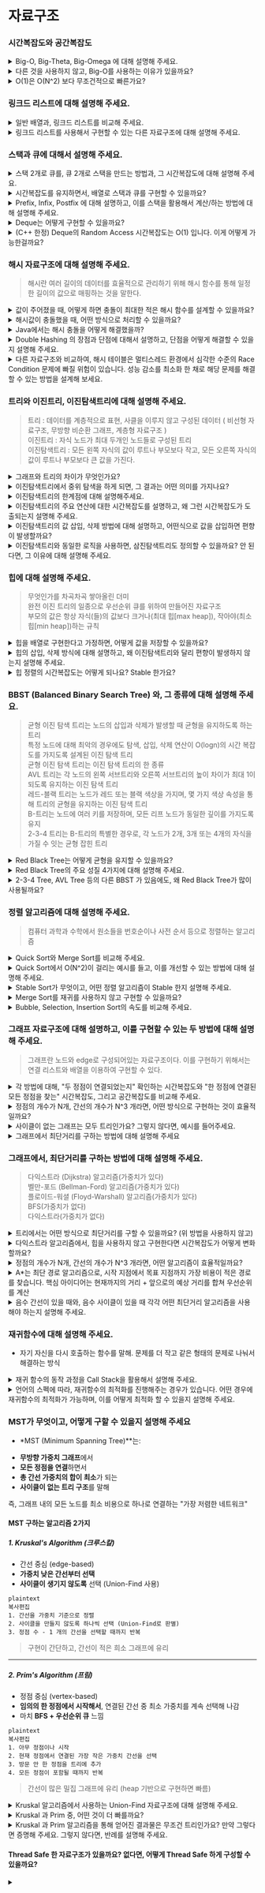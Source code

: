 # 자료구조
### 시간복잡도와 공간복잡도
<details>
<summary>Big-O, Big-Theta, Big-Omega 에 대해 설명해 주세요.</summary>
<div>

- Big-O 표기법은 최악의 경우 시간 복잡도를 나타내며, 알고리짐의 성능을 이해하는데 중요한 도구
- Big-Theta 표기법은 알고리즘의 평균적인 경우의 시간 복잡도
- Big Omega 표기법은 최선의 경우의 시간 복잡도

</div>
</details>
<details>
<summary>다른 것을 사용하지 않고, Big-O를 사용하는 이유가 있을까요?</summary>
<div>

- 알고리즘의 최악의 경우를 생각해야 함

</div>
</details>
<details>
<summary>O(1)은 O(N^2) 보다 무조건적으로 빠른가요?</summary>
<div>

- O(1)는 데이터 크기와 상관없이 일정한 시간이 걸리는 알고리즘
- O(N^2)는 데이터가 많아질 수록 처리시간이 급수적으로 늘어나는 알고리즘
- 데이터가 적다면 일정 수준까지 O(N^2)가 빠르거나 차이 적을 수는 있지만 데이터 양이 많아진다면 차이는 유의미하게 벌어져 O(1)가 훨씬 빠르다는걸 알 수 있다.

</div>
</details>

### 링크드 리스트에 대해 설명해 주세요.
<details>
<summary>일반 배열과, 링크드 리스트를 비교해 주세요.</summary>
<div>

- 배열은 정적자료 구조이며 index로 임의의 접근이 가능하다는 장점이 있어 접근과 탐색이 용이
- 링크드 리스트는 동적 자료구조로 크기를 정할 필요 없으며 노가 존재하여 노드 안에 데이터가 있고, 다음 데이터를 가르키는 주소를 가짐
- 크기의 제한이 없어 데이터 추가, 삭제가 자유롭지만 임의로 접근하는 것이 불가능하여 데이터를 탐색할 때 순차적으로 접근해야함

</div>
</details>

<details>
<summary>링크드 리스트를 사용해서 구현할 수 있는 다른 자료구조에 대해 설명해 주세요.</summary>
<div>

- 링크드 리스트로 구현할 수 있는 자료구조는 대부분 만들 수 있다. 대표적으로 스택이나 큐가 있다.
- 스택 : Last In Fist Out을 하는 자료구조
- 큐 : First In Fist Out을 하는 자료구조

</div>
</details>

### 스택과 큐에 대해서 설명해 주세요.
<details>
<summary>스택 2개로 큐를, 큐 2개로 스택을 만드는 방법과, 그 시간복잡도에 대해 설명해 주세요.</summary>
<div></div>
</details>
<details>
<summary> 시간복잡도를 유지하면서, 배열로 스택과 큐를 구현할 수 있을까요?</summary>
<div></div>
</details>
<details>
<summary>Prefix, Infix, Postfix 에 대해 설명하고, 이를 스택을 활용해서 계산/하는 방법에 대해 설명해 주세요.</summary>
<div>

- Prefix : 연산자를 먼저 표시하고 연산에 필요한 피연산자를 나중에 표기하는 방법이다. (+AB)
- Infix : 연산자를 두 피연산자 사이에 표기하는 방법으로 가장 일반적으로 사용되는 표현 방법이다. (A+B)
- Postfix : 피연산자를 먼저 표시하고 연산자를 나중에 표시하는 방법이다. (AB+)

</div>
</details>
<details>
<summary>Deque는 어떻게 구현할 수 있을까요?</summary>
<div></div>
</details>
<details>
<summary>(C++ 한정) Deque의 Random Access 시간복잡도는 O(1) 입니다. 이게 어떻게 가능한걸까요?</summary>
<div></div>
</details>

### 해시 자료구조에 대해 설명해 주세요.
> 해시란 여러 길이의 데이터를 효율적으로 관리하기 위해 해시 함수를 통해 일정한 길이의 값으로 매핑하는 것을 말한다.
<details>
<summary>값이 주어졌을 때, 어떻게 하면 충돌이 최대한 적은 해시 함수를 설계할 수 있을까요?</summary>
<div>

- Division Method :
값을 버킷 사이즈로 나누어 나머지를 전체 버킷사이즈에서 뺀값으로 사용, 이 때 버킷사이즈는 소수를 사용하고 2의 제곱수와 먼 값을 사용하는 것이 좋다.
- Digit Folding :
값이 문자열일 때 아스키코드로 바꿔 합한 값을 사용, 이때 버킷사이즈를 넘어갈 수 있기 때문에 Divison Method를 함께 사용
- Multiplication Method :
floor(k*A mod 1) * m의 식을 사용한다. A는 0과 1사이의 실수 m은 2의 제곱수를 사용한다.
- Univiersal Hashing :
여러 해시함수를 무작위로 사용한다.
</div>
</details>

<details>
<summary>해시값이 충돌했을 때, 어떤 방식으로 처리할 수 있을까요?</summary>
<div>

- Chaning :
연결리스트를 사용해 중복된 값을 저장한다.
- Open Addressing :
인덱스가 중복되었다면 다른 빈 인덱스를 찾아 저장하는 방법
    - linear probing :
가장 가까운 빈 인덱스를 사용
    - quadratic probing :
2의 제곱수로 탐색하여 빈 인덱스를 사용
    - double hashing probing :
빈 인덱스를 찾을 때 까지 해시 함수를 사용하여 탐색
</div>
</details>

<details>
<summary>Java에서는 해시 충돌을 어떻게 해결했을까?</summary>
<div>

- jdk7까지는 linked list를 사용한 separate chaning을 활용.
- jdk8에서 linked list와 red black tree를 혼용한 separate chaining을 활용.
- 충돌을 한 key-value쌍이 적을때는 linked list로 작동을 한다.
- 충돌을 한 key-value쌍이 특정 임계치에 도달하면 red black tree로 작동을 한다.
</div>
</details>

<details>
<summary>Double Hashing 의 장점과 단점에 대해서 설명하고, 단점을 어떻게 해결할 수 있을지 설명해 주세요.</summary>
<div>

- 장점 : 클러스터링에 영향을 받지 않음
- 단점 : 연산량이 많음, 캐쉬의 효율이 가장 좋지 않음
- primary clustering : 특정 영역에 원소가 몰리는 현상
- secondary clustering : 여러 개의 원소가 동일한 초기 해시 값을 갖는 현상
</div>
</details>

<details>
<summary>다른 자료구조와 비교하여, 해시 테이블은 멀티스레드 환경에서 심각한 수준의 Race Condition 문제에 빠질 위험이 있습니다. 성능 감소를 최소화 한 채로 해당 문제를 해결할 수 있는 방법을 설계해 보세요.</summary>
<div>

- Race Condition(경쟁 상태) 혹은 경쟁 조건이라고도 불리우며 로 둘 이상의 스레드, 프로세스 그외 작업들이 공유 자원(변수, 메모리, 파일 등)에 대해 동시에 접근할 때 누가 언제 데이터를 읽거나 쓰느냐에 따라 결과가 달라질 수 있는 문제것입니다
- 해결방법
    - 상호배제(Mutual exclusion) : 스레드가 공유 변수 또는 공유 스레드를 사용하는 경우 다른 스레드가 동일한 작업을 수행하지 못하도록 배제한다.
    - 프로세스 동기화(Synchronize the process) : 한번에 하나의 프로세스만 공유데이터에 액세스할 수 있도록 한다.
</details>

### 트리와 이진트리, 이진탐색트리에 대해 설명해 주세요.

> 트리 : 데이터를 계층적으로 표현, 사클을 이루지 않고 구성된 데이터 ( 비선형 자료구조, 무방향 비순환 그래프, 계층형 자료구조 )  
> 이진트리 : 자식 노드가 최대 두개인 노드들로 구성된 트리  
> 이진탐색트리 : 모든 왼쪽 자식의 값이 루트나 부모보다 작고, 모든 오른쪽 자식의 값이 루트나 부모보다 큰 값을 가진다.

<details>
<summary>그래프와 트리의 차이가 무엇인가요?</summary>
<div>

- 그래프는 부모-자식 관계가 없지만 트리는 계층형 구조를 가지고 있다
- 들다 노드와 노드간을 연결하는 간선으로 구성된 자료구조
- 트리는 한개의 경로만 가지고 그래프는 두개이상의 경로가 가능
</div>
</details>
<details>
<summary>이진탐색트리에서 중위 탐색을 하게 되면, 그 결과는 어떤 의미를 가지나요?</summary>
<div>

- 중위 순회 : 왼쪽 자식, 노드, 오른쪽 자식 순서로 방문하는 순회 방법
- 트리에 있는 데이터가 정렬된 순서대로 결과가 나옵니다. 
- 오름차순의 형태

</div>
</details>
<details>
<summary>이진탐색트리의 한계점에 대해 설명해주세요.</summary>
<div>

- 편향트리의 경우 링크드 리스트와 같은 형태가 된다.
- 균형 잡힌 트리가 만들어지도록 조건을 설정해야 한다.
</div>
</details>
<details>
<summary>이진탐색트리의 주요 연산에 대한 시간복잡도를 설명하고, 왜 그런 시간복잡도가 도출되는지 설명해 주세요.</summary>
<div>

- 찾고자하는 값과 현재 루트 노드의 값 비교 ->타겟 값이 더 크다면 오른쪽 서브 트리로 ->타겟 값이 더 작다면 왼쪽 서브 트리로
- 포화 트리인 경우 최악의 상황에서는 트리의 높이만큼 탐색하기 때문에 O(logn)
- 편향 트리인 경우 트리의 높이는 n이 되므로, O(n)의 시간 복잡도를 가진다
</div>
</details>
<details>
<summary>이진탐색트리의 값 삽입, 삭제 방법에 대해 설명하고, 어떤식으로 값을 삽입하면 편향이 발생할까요?</summary>
<div>

- 삽입 연산은 새로운 노드를 삽입할 위치를 찾는 과정과 그 위치에 노드를 추가하는 과정으로 구성됨
- 새로운 노드를 삽입할 위치를 찾아야 하기 때문에 탐색과 동일한 시간복잡도를 가짐
- 포화트리 편향트리 O(logn)
- 자식 두 개인 노드를 삭제하는 경우가 최악 시간복잡도
- 삭제할 노드를 찾고 해당 자식 노드도 찾아야 하는 경우이고 최대 시간복잡도는 O(logn)으로 동일
- 오름차순, 내림차순으로 값을 삽입하면 편향이 발생함
</div>
</details>
<details>
<summary>이진탐색트리와 동일한 로직을 사용하면, 삼진탐색트리도 정의할 수 있을까요? 안 된다면, 그 이유에 대해 설명해 주세요.</summary>
<div>

- 동일한 로직을 사용하면 삼진탐색트리를 정의할 수 없음
- 삼진탐색트리는 이진탐색트리와 달리, 3개 구간으로 나눠지므로 중간 자식의 값을 지정하는 방법을 어떻게 하냐에 딸라 달라지기 때문에 정의할 수 없음

</div>
</details>

### 힙에 대해 설명해 주세요.
> 무엇인가를 차곡차곡 쌓아올린 더미  
> 완전 이진 트리의 일종으로 우선순위 큐를 위하여 만들어진 자료구조  
> 부모의 값은 항상 자식(들)의 값보다 크거나(최대 힙[max heap]), 작아야(최소 힙[min heap])하는 규칙
<details>
<summary>힙을 배열로 구현한다고 가정하면, 어떻게 값을 저장할 수 있을까요?</summary>
</details>
<details>
<summary>힙의 삽입, 삭제 방식에 대해 설명하고, 왜 이진탐색트리와 달리 편향이 발생하지 않는지 설명해 주세요.</summary>
</details>
<details>
<summary>힙 정렬의 시간복잡도는 어떻게 되나요? Stable 한가요?</summary>
</details>

### BBST (Balanced Binary Search Tree) 와, 그 종류에 대해 설명해 주세요.
> 균형 이진 탐색 트리는 노드의 삽입과 삭제가 발생할 때 균형을 유지하도록 하는 트리  
> 특정 노드에 대해 최악의 경우에도 탐색, 삽입, 삭제 연산이 O(logn)의 시간 복잡도를 가지도록 설계된 이진 탐색 트리  
> 균형 이진 탐색 트리는 이진 탐색 트리의 한 종류  
> AVL 트리는 각 노드의 왼쪽 서브트리와 오른쪽 서브트리의 높이 차이가 최대 1이 되도록 유지하는 이진 탐색 트리  
> 레드-블랙 트리는 노드가 레드 또는 블랙 색상을 가지며, 몇 가지 색상 속성을 통해 트리의 균형을 유지하는 이진 탐색 트리  
> B-트리는 노드에 여러 키를 저장하며, 모든 리프 노드가 동일한 깊이를 가지도록 유지  
> 2-3-4 트리는 B-트리의 특별한 경우로, 각 노드가 2개, 3개 또는 4개의 자식을 가질 수 잇는 균형 잡힌 트리
<details>
<summary>Red Black Tree는 어떻게 균형을 유지할 수 있을까요?</summary>
<div>

- 리프노드에서 루트노드까지 가는 경로에서 만나는 검은색 노드의 개수가 같다.
</div>
</details>
<details>
<summary>Red Black Tree의 주요 성질 4가지에 대해 설명해 주세요.</summary>
<div>

- 루트 노드는 검은색이다.
- 모든 리프(null lif)는 검은색이다.
- 빨간색 노드의 자식은 검은색이다.
- 모든 리프노드에서 black depth 는 같다.
</div>
</details>
<details>
<summary>2-3-4 Tree, AVL Tree 등의 다른 BBST 가 있음에도, 왜 Red Black Tree가 많이 사용될까요?</summary>
<div>

- 삽입, 삭제 작업 시 균형을 맞추기 위한 작업 횟수가 적다.
- 각 노드당 색깔을 표현하는 데 단 1bit의 저장공간만 필요하다.
- 언제 회전에 의해 균형을 잡아햐 하는지가 쉽게 판별된다.
- 이진 탐색 트리의 함수를 거의 그대로 사용한다.
</div>
</details>

### 정렬 알고리즘에 대해 설명해 주세요.
> 컴퓨터 과학과 수학에서 원소들을 번호순이나 사전 순서 등으로 정렬하는 알고리즘
<details>
<summary>Quick Sort와 Merge Sort를 비교해 주세요.</summary>
<div>

* 퀵 정렬 : 분할 정복 (Devide and Conquer) 기법과 재귀 알고리즘을 이용한 정렬 알고리즘
* 병함 정렬 : 퀵 정렬과 마찬가지로 분할 정복 방법을 통해 정렬이다. 퀵 정렬과 비슷하지만 안정 정렬

* 부분 배열의 구획 : 나뉘어진 배열은 여러 비율로 나뉜다. vs	배열은 항상 반으로 나뉜다.
* 최악의 경우 시간복잡도 : O(n^2) vs O(nlogn)
* 사용 용도 : 작은 크기의 배열에서 잘 동작 vs 어떤 크기의 Dataset에서도 적절히 동작
* 효율성 : 작은 크기 Dataset에서는 병합 정렬보다 빠르다. vs 큰 Dataset에서는 퀵 정렬보다 빠르다.
* 정렬 방식 : 내부 정렬 vs 외부 정렬
* 별도 저장 공간 : 불 필요 vs 필요
* Stable : X(그러나 구현 방식에 따라 가능) vs O
</div>
</details>

<details>
<summary>Quick Sort에서 O(N^2)이 걸리는 예시를 들고, 이를 개선할 수 있는 방법에 대해 설명해 주세요.</summary>
<div>

* 오름차순 혹은 내림차순으로 정렬되어 파티션이 나뉘지 않는 경우
* 중간값과 맨 앞값을 서로 스왑해주면 어느정도 개선이 가능
</div>
</details>

<details>
<summary>Stable Sort가 무엇이고, 어떤 정렬 알고리즘이 Stable 한지 설명해 주세요.</summary>
<div>

* stable sort란 중복된 값이 있을 시 이 순서가 변경되지 않는 정렬을 의미한다. insertion sort, merge sort, bubble sort, counting sort가 있다.
</div>
</details>

<details>
<summary>Merge Sort를 재귀를 사용하지 않고 구현할 수 있을까요?</summary>
<div>

* 큐를 이용하여 구현할 수 있다.
</div>
</details>

<details>
<summary>Bubble, Selection, Insertion Sort의 속도를 비교해 주세요.</summary>
<div>

* 시간복잡도는 모두 O(n^2)
</div>
</details>

### 그래프 자료구조에 대해 설명하고, 이를 구현할 수 있는 두 방법에 대해 설명해 주세요.
> 그래프란 노드와 edge로 구성되어있는 자료구조이다. 이를 구현하기 위해서는 연결 리스트와 배열을 이용하여 구현할 수 있다.
<details>
<summary>각 방법에 대해, "두 정점이 연결되었는지" 확인하는 시간복잡도와 "한 정점에 연결된 모든 정점을 찾는" 시간복잡도, 그리고 공간복잡도를 비교해 주세요.</summary>
<div>

</div>
</details>

<details>
<summary>정점의 개수가 N개, 간선의 개수가 N^3 개라면, 어떤 방식으로 구현하는 것이 효율적일까요?</summary>
<div>

</div>
</details>

<details>
<summary>사이클이 없는 그래프는 모두 트리인가요? 그렇지 않다면, 예시를 들어주세요.</summary>
<div>

</div>
</details>

<details>
<summary>그래프에서 최단거리를 구하는 방법에 대해 설명해 주세요</summary>
<div>

* 그래프에서 최단거리 알고리즘은 다양하게 있음. 다익스트라 알고리즘, 벨만-포드 알고리즘, BFS 등이 있음
* BFS는 가중치가 모두 없거나 모두 동일한 경우, 다익스트라나 밸만포드의 경우는 가중치가 있는 * 그래프에서 최단거리 구할때 용이함. 벨만포드는 특히 음의 가중치를 처리할 때 유용함.
</div>
</details>

### 그래프에서, 최단거리를 구하는 방법에 대해 설명해 주세요.
> 다익스트라 (Dijkstra) 알고리즘(가중치가 있다)  
> 벨만-포드 (Bellman-Ford) 알고리즘(가중치가 있다)  
> 플로이드-워셜 (Floyd-Warshall) 알고리즘(가중치가 있다)  
> BFS(가중치가 없다)  
> 다익스트라(가중치가 없다)  
<details>
<summary>트리에서는 어떤 방식으로 최단거리를 구할 수 있을까요? (위 방법을 사용하지 않고)</summary>
<div>

* LCA 사용
</div>
</details>
<details>
<summary>다익스트라 알고리즘에서, 힙을 사용하지 않고 구현한다면 시간복잡도가 어떻게 변화할까요?</summary>
<div>

|구현 방식 | 시간복잡도 | 비고|  
|힙 사용 안 함 | O(V2+E)O(V^2 + E)O(V2+E) | 노드 수(V)가 작을 때 적합|  
|힙 (우선순위 큐) 사용 | O((V+E)log⁡V)O((V + E) \log V)O((V+E)logV) | 일반적으로 효율적|
</div>
</details>
<details>
<summary>정점의 개수가 N개, 간선의 개수가 N^3 개라면, 어떤 알고리즘이 효율적일까요?</summary>
<div>

단일 출발점 최단 경로만 구하고 싶다면:  
→ 다익스트라 (힙 미사용도 괜찮음)  
→ 어차피 
𝑂
(
𝑁
3
)
O(N 
3
 )이므로 힙의 장점이 크게 부각되지 않음
모든 정점 쌍 최단 경로가 필요하다면:  
→ 플로이드–워셜이 가독성, 구현 난이도 면에서 우수
</div>
</details>
<details>
<summary>A*는 최단 경로 알고리즘으로, 시작 지점에서 목표 지점까지 가장 비용이 적은 경로를 찾습니다.
핵심 아이디어는 현재까지의 거리 + 앞으로의 예상 거리를 합쳐 우선순위를 계산</summary>
<div>

* A* 알고리즘 : A*는 최단 경로 알고리즘으로, 시작 지점에서 목표 지점까지 가장 비용이 적은 경로를 찾습니다.
* 평가 함수
𝑓(𝑛)=𝑔(𝑛)+ℎ(𝑛)
* g(n): 시작점에서 현재 노드 n까지의 실제 비용
* h(n): 목표까지의 예상 비용 (휴리스틱)
→ 이게 A*의 핵심!  

| 항목         | 다익스트라                          | A* 알고리즘                                      |
|--------------|-------------------------------------|--------------------------------------------------|
| 휴리스틱 사용 | ❌ 사용하지 않음                     | ✅ 사용함                                         |
| 우선순위     | 실제 거리 `g(n)`                    | 실제 거리 `g(n)` + 추정 거리 `h(n)`              |
| 성능         | 최단 경로 보장, 느릴 수 있음        | 최단 경로 보장, 빠를 수 있음                     |
| 최적성       | 항상 최적                           | 휴리스틱이 적절하면 최적                         |
| 사용처       | 일반 그래프 탐색                    | 목표가 명확한 탐색 (예: 지도, 게임 AI 등)        |

A* 알고리즘 특징  
✅ 다익스트라보다 빠를 수 있음  
✅ 목표가 있는 탐색에 특화  
✅ 휴리스틱을 잘 짜야 함  
✅ 최적 경로 보장 가능 (단, 휴리스틱이 낙관적일 때)  
</div>
</details>

<details>
<summary>음수 간선이 있을 때와, 음수 사이클이 있을 때 각각 어떤 최단거리 알고리즘을 사용해야 하는지 설명해 주세요.</summary>
<div>

## 상황별 요약

| 상황                      | 가능한 간선 | 특징                                        | 사용 가능한 알고리즘        |
|---------------------------|--------------|---------------------------------------------|------------------------------|
| ✅ 음수 간선만 있음        | 음수 허용     | 최단 경로는 정의 가능                         | **벨만–포드 알고리즘**         |
| ❌ 음수 사이클 있음        | 음수 사이클   | 최단 경로가 무한히 작아짐 (−∞), 정의 불가능     | **최단 경로 정의 불가, 탐지만 가능** |
| ✅ 양수 간선만 있음        | 양수만 허용   | 가장 일반적인 상황                           | **다익스트라, A\*, BFS 등**     |

### 음수 간선이 있을 때 (음수 사이클은 없음)

- 다익스트라는 사용 불가
  - 이미 방문한 노드가 나중에 더 짧은 거리로 갱신될 수 있어 오류 발생
- **벨만–포드 알고리즘**
  - 시간 복잡도: `O(V * E)`
  - 음수 간선을 허용하면서도 **정확한 최단 거리 계산** 가능
  - 동시에 **음수 사이클 탐지** 기능도 포함됨

---

### 음수 사이클이 있을 때

- **최단 경로가 무한히 작아지기 때문에 정의 자체가 불가능**
  - 예: 어떤 노드에서 출발해 음수 사이클을 계속 돌면 비용이 계속 감소
- **벨만–포드로 탐지 가능**
  - 반복 중에도 거리 갱신이 계속 발생하면 음수 사이클 존재

---

### 양수 간선만 있을 때

- 이 경우는 다익스트라, A\*, BFS (가중치 1) 등 다양한 알고리즘 사용 가능
- 일반적으로 가장 빠르고 효율적인 상황

---
</div>
</details>

### 재귀함수에 대해 설명해 주세요.
* 자기 자신을 다시 호출하는 함수를 말해. 문제를 더 작고 같은 형태의 문제로 나눠서 해결하는 방식
<details>
<summary>재귀 함수의 동작 과정을 Call Stack을 활용해서 설명해 주세요.</summary>
<div>

Step	호출 스택	리턴 값  
1	factorial(3)	
2	factorial(3) → factorial(2)	  
3	factorial(3) → factorial(2) → factorial(1)	  
4	factorial(3) → factorial(2)	1  
5	factorial(3)	2  
6	(empty)	6  
</div>
</details>

<details>
<summary>언어의 스펙에 따라, 재귀함수의 최적화를 진행해주는 경우가 있습니다. 어떤 경우에 재귀함수의 최적화가 가능하며, 이를 어떻게 최적화 할 수 있을지 설명해 주세요.</summary>
<div>

- 꼬리 재귀(Tail Recursion) : 스택을 새로 쌓지 않고 덮어씀(재사) → 메모리 절약, Stack Overflow 방지
- 재귀 → 반복 변환 (직접 최적화)
</div>
</details>

### MST가 무엇이고, 어떻게 구할 수 있을지 설명해 주세요
* *MST (Minimum Spanning Tree)**는:
- **무방향 가중치 그래프**에서
- **모든 정점을 연결**하면서
- **총 간선 가중치의 합이 최소**가 되는
- **사이클이 없는 트리 구조**를 말해

즉, 그래프 내의 모든 노드를 최소 비용으로 하나로 연결하는 "가장 저렴한 네트워크"  
#### MST 구하는 알고리즘 2가지

##### 1. Kruskal's Algorithm (크루스칼)

- 간선 중심 (edge-based)
- **가중치 낮은 간선부터 선택**
- **사이클이 생기지 않도록** 선택 (Union-Find 사용)

```
plaintext
복사편집
1. 간선을 가중치 기준으로 정렬
2. 사이클을 만들지 않도록 하나씩 선택 (Union-Find로 판별)
3. 정점 수 - 1 개의 간선을 선택할 때까지 반복

```

> 구현이 간단하고, 간선이 적은 희소 그래프에 유리
> 

---

##### 2. Prim's Algorithm (프림)

- 정점 중심 (vertex-based)
- **임의의 한 정점에서 시작해서**, 연결된 간선 중 최소 가중치를 계속 선택해 나감
- 마치 **BFS + 우선순위 큐** 느낌

```
plaintext
복사편집
1. 아무 정점이나 시작
2. 현재 정점에서 연결된 가장 작은 가중치 간선을 선택
3. 방문 안 한 정점을 트리에 추가
4. 모든 정점이 포함될 때까지 반복

```

> 간선이 많은 밀집 그래프에 유리 (heap 기반으로 구현하면 빠름)

<details>
<summary>Kruskal 알고리즘에서 사용하는 Union-Find 자료구조에 대해 설명해 주세요.</summary>
<div>

Union-Find(또는 Disjoint Set Union, DSU) 자료구조는 서로소 집합(disjoint sets)을 효율적으로 관리하기 위한 자료구조로, Kruskal 알고리즘에서 사이클 발생 여부를 판별할 때 사용됩니다.

📌 핵심 기능
Union-Find는 두 가지 주요 연산을 지원합니다:

Find(x)

원소 x가 속한 집합의 대표(루트) 원소를 반환합니다.

경로 압축(Path Compression)을 통해 성능을 향상시킬 수 있습니다.

Union(x, y)

x와 y가 속한 두 집합을 하나로 합칩니다.

보통 랭크 기반 합치기(Union by Rank) 또는 크기 기반 합치기(Union by Size) 기법을 사용하여 트리 높이를 최소화합니다.

🔧 Kruskal 알고리즘에서의 역할
Kruskal 알고리즘은 간선의 가중치 기준 오름차순 정렬 후, 하나씩 간선을 선택하면서 사이클이 발생하지 않는 경우 해당 간선을 선택합니다.
이때 두 정점이 **같은 집합(같은 트리)**에 속하면 사이클이 생기므로, Find를 통해 루트가 같은지 확인하고,
루트가 다르면 Union으로 병합합니다.

Find, Union 모두 거의 **O(1)**에 가깝게 동작합니다.

정확하게는 아커만 함수의 역함수인 O(α(N)), 거의 상수 시간입니다.
</div>
</details>

<details>
<summary>Kruskal 과 Prim 중, 어떤 것이 더 빠를까요?</summary>
<div>

| 항목 | **Kruskal** | **Prim** |
| --- | --- | --- |
| 접근 방식 | 간선 중심 (Greedy) | 정점 중심 (Greedy) |
| 자료구조 | **Union-Find (Disjoint Set)** | **Priority Queue (Heap)** |
| 정렬 필요 | 간선 가중치 기준 **정렬 필수** | 정렬 불필요, 대신 **최소힙 사용** |
| 시작 조건 | 시작 정점 **상관 없음** | 시작 정점 **필요함** |
| 사이클 처리 | 사이클 생기면 **건너뜀** | 이미 방문한 정점이면 **건너뜀** |
| 그래프 형태 | **희소 그래프**에 유리함 | **조밀 그래프**에 유리함 |
| 시간복잡도 | `O(E log E)` (정렬 + union-find) | `O(E log V)` (heap 연산 중심) |
</div>
</details>

<details>
<summary>Kruskal 과 Prim 알고리즘을 통해 얻어진 결과물은 무조건 트리인가요? 만약 그렇다면 증명해 주세요. 그렇지 않다면, 반례를 설명해 주세요.</summary>
<div>

### 1. **Kruskal 알고리즘 결과는 트리다** — 증명

- 사이클이 생기지 않도록 Union-Find로 체크하며 간선을 추가합니다.
- 모든 정점이 연결될 때까지 간선을 추가하며, 총 `V-1`개의 간선이 선택됩니다.
- 사이클이 없고 정점이 모두 연결됐고 간선이 `V-1`개 → 트리의 정의와 동일합니다.

### ✅ 요약

- 간선 추가 시 사이클 X
- 모든 정점 연결
- 간선 개수 = `V-1`
→ **결과는 트리**

---

### 2. **Prim 알고리즘 결과도 트리다** — 증명

- 시작 정점에서 시작해서, 항상 가장 비용이 적은 간선 하나씩 추가
- 이미 포함된 정점으로 가는 간선은 건너뜀 → 사이클 생기지 않음
- `V`개의 정점을 연결할 때까지 반복하므로, 간선은 `V-1`개

### ✅ 요약

- 방문한 정점 제외하고 확장 → 사이클 X
- 모든 정점 연결
- 간선 개수 = `V-1`
→ **결과는 트리**

</div>
</details>

#### Thread Safe 한 자료구조가 있을까요? 없다면, 어떻게 Thread Safe 하게 구성할 수 있을까요?

<details>
<summary></summary>
<div>

### ✅ 1. Java에서 제공하는 대표적인 Thread-safe 자료구조

### 🔹 `java.util.concurrent` 패키지 기반

- **`ConcurrentHashMap`**
    
    → HashMap의 thread-safe 버전입니다.
    
    → Segment 기반 락 → JDK 8 이후에는 bucket-level 락 또는 CAS 사용.
    
- **`CopyOnWriteArrayList`**, **`CopyOnWriteArraySet`**
    
    → 변경이 거의 없고, 읽기 위주인 경우에 적합.
    
    → 내부적으로 쓰기 시 전체 복사(Copy on Write).
    
- **`BlockingQueue`** 계열
    
    → `ArrayBlockingQueue`, `LinkedBlockingQueue`, `PriorityBlockingQueue` 등
    
    → 생산자-소비자 패턴에 적합.
    

---

### ✅ 2. 동기화 래퍼 사용 (`Collections.synchronizedXXX`)

Java의 `Collections` 유틸 클래스는 기존 자료구조를 동기화된 버전으로 래핑할 수 있습니다.

```java
java
복사편집
List<String> syncList = Collections.synchronizedList(new ArrayList<>());
Map<String, String> syncMap = Collections.synchronizedMap(new HashMap<>());

```

> ✅ 단점: synchronized 블록 사용 → 성능 저하.
> 
> 
> ✅ **iterator 사용 시 별도 `synchronized` 블록 필요**:
> 

```java
java
복사편집
synchronized (syncList) {
    for (String item : syncList) {
        // 작업 수행
    }
}

```

---

### ✅ 3. 직접 Thread-safe하게 구현하려면?

Thread-safe 하지 않은 자료구조(ex. `ArrayList`, `HashMap`)를 멀티스레드 환경에서 안전하게 사용하려면 **동기화**를 직접 처리해야 합니다.

### 방법 1: `synchronized` 키워드 사용

```java
java
복사편집
public class SafeList {
    private final List<String> list = new ArrayList<>();

    public synchronized void add(String item) {
        list.add(item);
    }

    public synchronized String get(int index) {
        return list.get(index);
    }
}

```

### 방법 2: `ReentrantLock` 사용

```java
java
복사편집
public class SafeList {
    private final List<String> list = new ArrayList<>();
    private final ReentrantLock lock = new ReentrantLock();

    public void add(String item) {
        lock.lock();
        try {
            list.add(item);
        } finally {
            lock.unlock();
        }
    }
}

```

---

### ✅ 상황에 따른 선택 기준

| 상황 | 추천 자료구조 |
| --- | --- |
| 읽기 많은 경우 | `CopyOnWriteArrayList`, `ConcurrentHashMap` |
| 쓰기 많은 경우 | `ConcurrentHashMap`, `BlockingQueue` |
| 간단한 동기화만 필요 | `Collections.synchronizedXXX` |
| 세밀한 락 제어 필요 | 직접 구현 (`ReentrantLock`, `AtomicXXX`) |

---

필요하면 `AtomicInteger`, `AtomicReference`, `StampedLock`, `ReadWriteLock` 같은 더 정밀한 도구도 소개해줄 수 있어요.

혹시 어떤 상황에서 thread-safe가 필요한지 예시나 코드가 있다면, 거기에 딱 맞는 자료구조나 구현 방법을 추천해줄 수도 있어요!

## ✅ 1. 정밀한 동시성 도구들

### 🔸 `AtomicInteger`, `AtomicLong`, `AtomicReference`

- **Lock 없이도 원자적 연산이 가능한 클래스**
- 내부적으로는 **CAS (Compare-And-Swap)** 명령어를 사용함
- 매우 빠름 → 락보다 성능 좋음
- `Unsafe` 클래스의 low-level 기능 활용

```java
java
복사편집
AtomicInteger count = new AtomicInteger(0);

// 스레드 간 안전하게 값 증가
count.incrementAndGet();   // ++count
count.addAndGet(5);        // count += 5
count.compareAndSet(10, 20); // 현재 값이 10이면 20으로 변경

```

---

### 🔸 `AtomicReference<T>`

- 객체 참조 자체를 CAS로 원자적으로 교체
- 예: 다중 스레드 환경에서 객체 상태를 안전하게 교체할 때

```java
java
복사편집
AtomicReference<String> ref = new AtomicReference<>("hello");
ref.compareAndSet("hello", "world");

```

---

### 🔸 `ReadWriteLock` (인터페이스) & `ReentrantReadWriteLock` (구현체)

- **읽기/쓰기 락 분리**
    
    → 읽기 동시 허용, 쓰기는 단독 수행
    
    → 읽기 많고 쓰기 적은 경우 매우 효율적
    

```java
java
복사편집
ReentrantReadWriteLock rwLock = new ReentrantReadWriteLock();
Lock readLock = rwLock.readLock();
Lock writeLock = rwLock.writeLock();

readLock.lock();
// 읽기 작업
readLock.unlock();

writeLock.lock();
// 쓰기 작업
writeLock.unlock();

```

---

### 🔸 `StampedLock` (Java 8~)

- `ReadWriteLock` 보다 더 정밀한 락
- **낙관적 락 (Optimistic Read)** 기능 제공 → 성능 향상
- 쓰기 락은 비슷하지만, 낙관적 읽기는 락 없이 값을 먼저 읽고, 유효성 검사 후 문제 있으면 재시도

```java
java
복사편집
StampedLock lock = new StampedLock();
long stamp = lock.tryOptimisticRead();
int value = this.value; // 먼저 읽기
if (!lock.validate(stamp)) {
    // 중간에 다른 스레드가 썼을 경우, 재시도
    stamp = lock.readLock();
    try {
        value = this.value;
    } finally {
        lock.unlockRead(stamp);
    }
}

```

---

## ✅ 2. Java의 대표적인 Thread-safe 자료구조의 내부 구현 방식

### 🔹 `ConcurrentHashMap`

**Java 8 기준:**

- 버킷 단위 락 (fine-grained lock) + CAS
- `put` 시엔 해당 버킷만 락 (synchronized or CAS)
- `get`은 락 없이 volatile 읽기 → 매우 빠름

```java
java
복사편집
ConcurrentHashMap<String, Integer> map = new ConcurrentHashMap<>();
map.put("key", 1);      // 내부적으로 특정 bin에만 CAS 또는 락
map.get("key");         // 락 없이 읽음

```

### 🔹 `CopyOnWriteArrayList`

- 쓰기 시 전체 배열을 복사 → 새로운 배열 생성 후 참조 교체
- 읽기에는 락이 없음
- 변경이 드물고, 읽기가 많을 때 적합

```java
java
복사편집
CopyOnWriteArrayList<String> list = new CopyOnWriteArrayList<>();
list.add("hello");   // 내부적으로 새로운 배열 생성
list.get(0);         // 락 없이 읽기

```

### 🔹 `BlockingQueue` 계열 (`ArrayBlockingQueue`, `LinkedBlockingQueue` 등)

- `put()`과 `take()`에 내부 `ReentrantLock` 사용
- 생산자-소비자 간 스레드 간 데이터 전달에 적합
- `Condition` 객체로 스레드 대기/알림 처리

```java
java
복사편집
BlockingQueue<String> queue = new ArrayBlockingQueue<>(10);

queue.put("item");      // 큐가 꽉 차면 대기
String item = queue.take(); // 비어 있으면 대기

```

---

## ✅ 요약: 언제 뭘 써야 할까?

| 상황 | 추천 도구 |
| --- | --- |
| 숫자 값 증가/감소 | `AtomicInteger`, `LongAdder` |
| 참조 객체 CAS 변경 | `AtomicReference` |
| 읽기 많은 환경 | `ReadWriteLock`, `StampedLock` |
| 성능 중요, 맵 필요 | `ConcurrentHashMap` |
| 읽기 많은 리스트 | `CopyOnWriteArrayList` |
| 생산자-소비자 큐 | `BlockingQueue` 계열 |

</div>
</details>